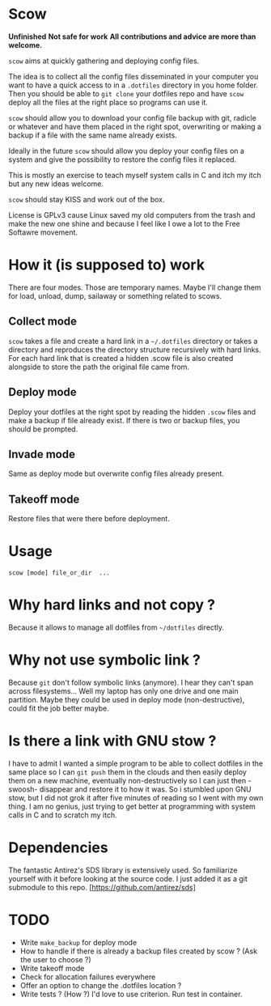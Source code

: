 Scow
====

__Unfinished__
__Not safe for work__
 __All contributions and advice are more than welcome.__

`scow` aims at quickly gathering and deploying config files.

 The idea is to collect all the config files disseminated in your computer you want to have a quick access to in a `.dotfiles` directory in you home folder.
 Then you should be able to `git clone` your dotfiles repo and have `scow` deploy all the files at the right place so programs can use it. 

 `scow` should allow you to download your config file backup with git, radicle or whatever and have them placed in the right spot, overwriting or making 
 a backup if a file with the same name already exists.

 Ideally in the future `scow` should allow you deploy your config files on a system and give the possibility to restore the config files it replaced.

 This is mostly an exercise to teach myself system calls in C and itch my itch but any new ideas welcome.

 `scow` should stay KISS and work out of the box.

 License is GPLv3 cause Linux saved my old computers from the trash and make the new one shine and because I feel like I owe a lot to the Free Softawre movement.
 
# How it (is supposed to) work
 There are four modes.
 Those are temporary names. Maybe I'll change them for load, unload, dump, sailaway or something related to scows.

## Collect mode
`scow` takes a file and create a hard link in a `~/.dotfiles` directory or takes a directory and reproduces the directory structure recursively with hard links. 
 For each hard link that is created a hidden .scow file is also created alongside to store the path the original file came from.

## Deploy mode
 Deploy your dotfiles at the right spot by reading the hidden `.scow` files and make a backup if file already exist. If there is two or backup files, you should be
 prompted.

## Invade mode
 Same as deploy mode but overwrite config files already present.

## Takeoff mode
 Restore files that were there before deployment.

# Usage
 ```
 scow [mode] file_or_dir  ...
 ```

# Why hard links and not copy ?

 Because it allows to manage all dotfiles from `~/dotfiles` directly.

# Why not use symbolic link ?

 Because `git` don't follow symbolic links (anymore).
 I hear they can't span across filesystems... Well my laptop has only one drive and one main partition.
 Maybe they could be used in deploy mode (non-destructive), could fit the job better maybe.

# Is there a link with GNU stow ?

 I have to admit I wanted a simple program to be able to collect dotfiles in the same place so I can `git push` them in the clouds and then easily deploy
 them on a new machine, eventually non-destructively so I can just then -swoosh- disappear and restore it to how it was. 
 So i stumbled upon GNU stow, but I did not grok it after five minutes of reading so I went with my own thing.
 I am no genius, just trying to get better at programming with system calls in C and to scratch my itch. 

# Dependencies
 The fantastic Antirez's SDS library is extensively used. So familiarize yourself with it before looking at the source code.
 I just added it as a git submodule to this repo.
 [https://github.com/antirez/sds]

TODO
====
* Write `make_backup` for deploy mode
* How to handle if there is already a backup files created by scow ? (Ask the user to choose ?)
* Write takeoff mode
* Check for allocation failures everywhere
* Offer an option to change the .dotfiles location ?
* Write tests ? (How ?) I'd love to use criterion. Run test in container.

